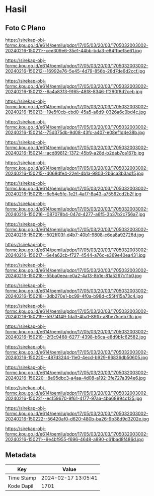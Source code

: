 # Hasil

## Foto C Plano

https://sirekap-obj-formc.kpu.go.id/e614/pemilu/pdpr/17/05/03/20/03/1705032003002-20240216-150211--cee309e6-35e1-44bb-bda3-e84ffbe15e61.jpg

https://sirekap-obj-formc.kpu.go.id/e614/pemilu/pdpr/17/05/03/20/03/1705032003002-20240216-150212--16992e76-5e45-4d79-856b-28d7de6d2ccf.jpg

https://sirekap-obj-formc.kpu.go.id/e614/pemilu/pdpr/17/05/03/20/03/1705032003002-20240216-150212--6a4a8313-9f65-48f8-8346-ff290f8d2ceb.jpg

https://sirekap-obj-formc.kpu.go.id/e614/pemilu/pdpr/17/05/03/20/03/1705032003002-20240216-150213--19e5f0cb-cbd0-45a5-a6d9-0326a6c0bd4c.jpg

https://sirekap-obj-formc.kpu.go.id/e614/pemilu/pdpr/17/05/03/20/03/1705032003002-20240216-150214--75d375db-9d08-43fc-a407-e08ef1d4e38b.jpg

https://sirekap-obj-formc.kpu.go.id/e614/pemilu/pdpr/17/05/03/20/03/1705032003002-20240216-150214--acd89812-1372-45b9-a28d-b2dab7ca167b.jpg

https://sirekap-obj-formc.kpu.go.id/e614/pemilu/pdpr/17/05/03/20/03/1705032003002-20240216-150215--d068dfe4-22e1-4b1a-9803-2b6ca3b3ad15.jpg

https://sirekap-obj-formc.kpu.go.id/e614/pemilu/pdpr/17/05/03/20/03/1705032003002-20240216-150215--6e54e5fe-1e2f-4af7-8a43-a75562cd2b2f.jpg

https://sirekap-obj-formc.kpu.go.id/e614/pemilu/pdpr/17/05/03/20/03/1705032003002-20240216-150216--087078b4-047d-4277-a6f5-3b37b2c756a7.jpg

https://sirekap-obj-formc.kpu.go.id/e614/pemilu/pdpr/17/05/03/20/03/1705032003002-20240216-150216--502ff03f-d4b7-40b1-9808-c6ea8a92726d.jpg

https://sirekap-obj-formc.kpu.go.id/e614/pemilu/pdpr/17/05/03/20/03/1705032003002-20240216-150217--6e4a62cb-f727-4544-a76c-e369e40ea431.jpg

https://sirekap-obj-formc.kpu.go.id/e614/pemilu/pdpr/17/05/03/20/03/1705032003002-20240216-150218--55ba0eea-e0a2-4a13-8b1e-81a5297c11b0.jpg

https://sirekap-obj-formc.kpu.go.id/e614/pemilu/pdpr/17/05/03/20/03/1705032003002-20240216-150218--3db270e1-bc99-4f0a-b98d-c55f415a73c4.jpg

https://sirekap-obj-formc.kpu.go.id/e614/pemilu/pdpr/17/05/03/20/03/1705032003002-20240216-150219--597f4149-fda3-4ba1-89fb-a8be75ceb73c.jpg

https://sirekap-obj-formc.kpu.go.id/e614/pemilu/pdpr/17/05/03/20/03/1705032003002-20240216-150219--2f3c9468-6277-4398-b6ca-e8d9b1c62582.jpg

https://sirekap-obj-formc.kpu.go.id/e614/pemilu/pdpr/17/05/03/20/03/1705032003002-20240216-150220--487d3244-11e0-4ecd-b929-66836db50605.jpg

https://sirekap-obj-formc.kpu.go.id/e614/pemilu/pdpr/17/05/03/20/03/1705032003002-20240216-150220--8e95dbc3-a4aa-4d08-a192-3fe727a394e6.jpg

https://sirekap-obj-formc.kpu.go.id/e614/pemilu/pdpr/17/05/03/20/03/1705032003002-20240216-150221--ec159670-9f61-4177-97aa-4ba68994c125.jpg

https://sirekap-obj-formc.kpu.go.id/e614/pemilu/pdpr/17/05/03/20/03/1705032003002-20240216-150222--56420af0-d620-480b-ba26-9b38d9d3202e.jpg

https://sirekap-obj-formc.kpu.go.id/e614/pemilu/pdpr/17/05/03/20/03/1705032003002-20240216-150211--9e4bf955-f696-4648-a890-c61bad8f486d.jpg


## Metadata

| Key        | Value               |
| ---------- | ------------------- |
| Time Stamp | 2024-02-17 13:05:41 |
| Kode Dapil | 1701                |



